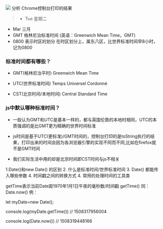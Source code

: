 ![](http://182.92.243.204/usr/uploads/2020/03/2326251448.png)
分析 Chrome控制台打印的结果
> - Tue  星期二
-  Mar  三月
- GMT  格林尼治标准时间 (英语：Greenwich Mean Time，GMT)
- 0800  表示时区的划分 在时区划分上，属东八区，比世界标准时间早8小时，记为0800

### 标准时间都有哪些？
- GMT(格林尼治平时)  Greenwich Mean Time

- UTC(世界标准时间)  Temps Universel Cordonné

- CST(北京时间/本地时间)   Central Standard Time

### js中默认哪种标准时间？

- 一般认为GMT和UTC是基本一样的，都与英国伦敦的本地时相同，UTC的本质强调的是比GMT更为精确的世界时间标准

- js时间是基于UTC(更标准)/GMT时间的，控制台打印的是toString执行的结果，打印出来的时间会因为各浏览器引擎的实现不同而不同,比如在firefox就不是GMT时间

- 我们实际生活中用的却是北京时间即CST时间与js不相关




1.Date()和new Date() 的区别
2. 什么是标准时间/世界标准时间
3. Date() 都能传入哪些参数
4. 时间戳之间的转换方式
4. 常用的处理时间的工具类

getTime表示当前Date距1970年1月1日午夜的毫秒数/时间戳
getTime()     同：Date.now()
例：

let myDate=new Date();

console.log(myDate.getTime())     // 1508317956004

console.log(Date.now())          // 1508319448166
